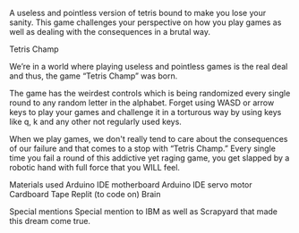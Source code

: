 A useless and pointless version of tetris bound to make you lose your sanity. This game challenges your perspective on how you play games as well as dealing with the consequences in a brutal way. 

Tetris Champ

We’re in a world where playing useless and pointless games is the real deal and thus, the game “Tetris Champ” was born. 

The game has the weirdest controls which is being randomized every single round to any random letter in the alphabet. Forget using WASD or arrow keys to play your games and challenge it in a torturous way by using keys like q, k and any other not regularly used keys.

When we play games, we don't really tend to care about the consequences of our failure and that comes to a stop with “Tetris Champ.” Every single time you fail a round of this addictive yet raging game, you get slapped by a robotic hand with full force that you WILL feel.

Materials used
Arduino IDE motherboard
Arduino IDE servo motor
Cardboard
Tape
Replit (to code on)
Brain

Special mentions
Special mention to IBM as well as Scrapyard that made this dream come true.
